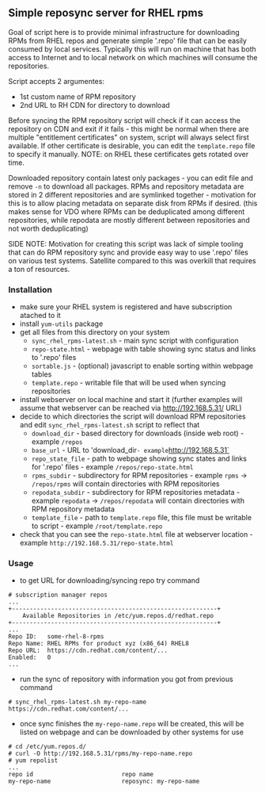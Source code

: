 ## Simple reposync server for RHEL rpms
Goal of script here is to provide minimal infrastructure for downloading RPMs from RHEL repos and generate simple '.repo' file that can be easily consumed by local services. Typically this will run on machine that has both access to Internet and to local network on which machines will consume the repositories.

Script accepts 2 argumentes:
- 1st custom name of RPM repository
- 2nd URL to RH CDN for directory to download

Before syncing the RPM repository script will check if it can access the repository on CDN and exit if it fails - this might be normal when there are multiple "entitlement certificates" on system, script will always select first available. If other certificate is desirable, you can edit the `template.repo` file to specify it manually. NOTE: on RHEL these certificates gets rotated over time.

Downloaded repository contain latest only packages - you can edit file and remove `-n` to download all packages.
RPMs and repository metadata are stored in 2 different repositories and are symlinked together - motivation for this is to allow placing metadata on separate disk from RPMs if desired. (this makes sense for VDO where RPMs can be deduplicated among different repositories, while repodata are mostly different between repositories and not worth deduplicating)

SIDE NOTE: Motivation for creating this script was lack of simple tooling that can do RPM repository sync and provide easy way to use '.repo' files on various test systems. Satellite compared to this was overkill that requires a ton of resources.

### Installation
- make sure your RHEL system is registered and have subscription atached to it
- install `yum-utils` package
- get all files from this directory on your system
  - `sync_rhel_rpms-latest.sh` - main sync script with configuration
  - `repo-state.html` - webpage with table showing sync status and links to '.repo' files
  - `sortable.js` - (optional) javascript to enable sorting within webpage tables
  - `template.repo` - writable file that will be used when syncing repositories
- install webserver on local machine and start it (further examples will assume that webserver can be reached via http://192.168.5.31/ URL)
- decide to which directories the script will download RPM repositories and edit `sync_rhel_rpms-latest.sh` script to reflect that
  - `download_dir` - based directory for downloads (inside web root) - example `/repos`
  - `base_url` - URL to 'download_dir` - example `http://192.168.5.31`
  - `repo_state_file` - path to webpage showing sync states and links for '.repo' files - example `/repos/repo-state.html`
  - `rpms_subdir` - subdirectory for RPM repositories - example `rpms` -> `/repos/rpms` will contain directories with RPM repositories
  - `repodata_subdir` - subdirectory for RPM repositories metadata - example `repodata` -> `/repos/repodata` will contain directories with RPM repository metadata
  - `template_file` - path to `template.repo` file, this file must be writable to script - example `/root/template.repo`
- check that you can see the `repo-state.html` file at webserver location - example `http://192.168.5.31/repo-state.html`

### Usage
- to get URL for downloading/syncing repo try command
~~~
# subscription manager repos
...
+----------------------------------------------------------+
    Available Repositories in /etc/yum.repos.d/redhat.repo
+----------------------------------------------------------+
...
Repo ID:   some-rhel-8-rpms
Repo Name: RHEL RPMs for product xyz (x86_64) RHEL8
Repo URL:  https://cdn.redhat.com/content/...
Enabled:   0
...
~~~
- run the sync of repository with information you got from previous command
~~~
# sync_rhel_rpms-latest.sh my-repo-name https://cdn.redhat.com/content/...
~~~
- once sync finishes the `my-repo-name.repo` will be created, this will be listed on webpage and can be downloaded by other systems for use
~~~
# cd /etc/yum.repos.d/
# curl -O http://192.168.5.31/rpms/my-repo-name.repo
# yum repolist
...
repo id                         repo name
my-repo-name                    reposync: my-repo-name
~~~
